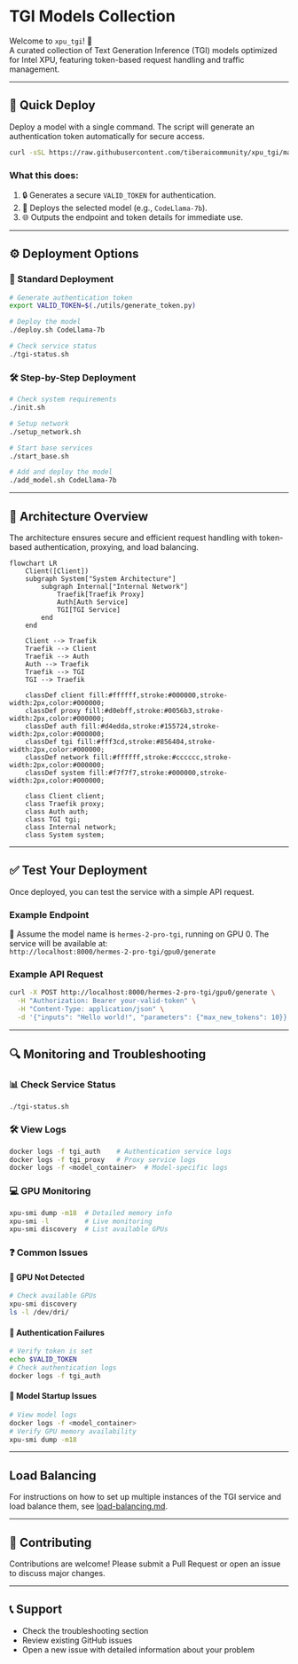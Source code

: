 # TGI Models Collection

Welcome to `xpu_tgi`! 🚀  
A curated collection of Text Generation Inference (TGI) models optimized for Intel XPU, featuring token-based request handling and traffic management.

---

## 🚀 Quick Deploy

Deploy a model with a single command. The script will generate an authentication token automatically for secure access.

```bash
curl -sSL https://raw.githubusercontent.com/tiberaicommunity/xpu_tgi/main/quick-deploy.sh | bash -s -- CodeLlama-7b
```

### What this does:
1. 🔒 Generates a secure `VALID_TOKEN` for authentication.
2. 🚀 Deploys the selected model (e.g., `CodeLlama-7b`).
3. 🌐 Outputs the endpoint and token details for immediate use.

---

## ⚙️ Deployment Options

### 🏃 Standard Deployment
```bash
# Generate authentication token
export VALID_TOKEN=$(./utils/generate_token.py)

# Deploy the model
./deploy.sh CodeLlama-7b

# Check service status
./tgi-status.sh
```

### 🛠️ Step-by-Step Deployment
```bash
# Check system requirements
./init.sh

# Setup network
./setup_network.sh

# Start base services
./start_base.sh

# Add and deploy the model
./add_model.sh CodeLlama-7b
```

---

## 📐 Architecture Overview

The architecture ensures secure and efficient request handling with token-based authentication, proxying, and load balancing.

```mermaid
flowchart LR
    Client([Client])
    subgraph System["System Architecture"]
        subgraph Internal["Internal Network"]
            Traefik[Traefik Proxy]
            Auth[Auth Service]
            TGI[TGI Service]
        end
    end

    Client --> Traefik
    Traefik --> Client
    Traefik --> Auth
    Auth --> Traefik
    Traefik --> TGI
    TGI --> Traefik

    classDef client fill:#ffffff,stroke:#000000,stroke-width:2px,color:#000000;
    classDef proxy fill:#d0ebff,stroke:#0056b3,stroke-width:2px,color:#000000;
    classDef auth fill:#d4edda,stroke:#155724,stroke-width:2px,color:#000000;
    classDef tgi fill:#fff3cd,stroke:#856404,stroke-width:2px,color:#000000;
    classDef network fill:#ffffff,stroke:#cccccc,stroke-width:2px,color:#000000;
    classDef system fill:#f7f7f7,stroke:#000000,stroke-width:2px,color:#000000;

    class Client client;
    class Traefik proxy;
    class Auth auth;
    class TGI tgi;
    class Internal network;
    class System system;
```

---

## ✅ Test Your Deployment

Once deployed, you can test the service with a simple API request.

### Example Endpoint
🔗 Assume the model name is `hermes-2-pro-tgi`, running on GPU 0. The service will be available at:  
`http://localhost:8000/hermes-2-pro-tgi/gpu0/generate`

### Example API Request
```bash
curl -X POST http://localhost:8000/hermes-2-pro-tgi/gpu0/generate \
  -H "Authorization: Bearer your-valid-token" \
  -H "Content-Type: application/json" \
  -d '{"inputs": "Hello world!", "parameters": {"max_new_tokens": 10}}'
```

---

## 🔍 Monitoring and Troubleshooting

### 📊 Check Service Status
```bash
./tgi-status.sh
```

### 🛠️ View Logs
```bash
docker logs -f tgi_auth    # Authentication service logs
docker logs -f tgi_proxy   # Proxy service logs
docker logs -f <model_container>  # Model-specific logs
```

### 💻 GPU Monitoring
```bash
xpu-smi dump -m18  # Detailed memory info
xpu-smi -l         # Live monitoring
xpu-smi discovery  # List available GPUs
```

### ❓ Common Issues

#### 🚫 GPU Not Detected
```bash
# Check available GPUs
xpu-smi discovery
ls -l /dev/dri/
```

#### 🔑 Authentication Failures
```bash
# Verify token is set
echo $VALID_TOKEN
# Check authentication logs
docker logs -f tgi_auth
```

#### 🛑 Model Startup Issues
```bash
# View model logs
docker logs -f <model_container>
# Verify GPU memory availability
xpu-smi dump -m18
```

---

## Load Balancing

For instructions on how to set up multiple instances of the TGI service and load balance them, see [load-balancing.md](load-balancing.md).

___

## 🤝 Contributing

Contributions are welcome! Please submit a Pull Request or open an issue to discuss major changes.

---

## 📞 Support

- Check the troubleshooting section
- Review existing GitHub issues
- Open a new issue with detailed information about your problem
